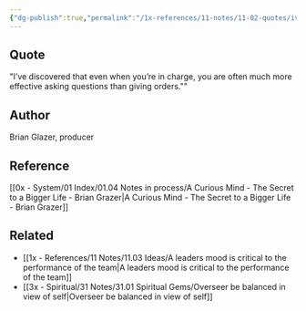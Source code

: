 ```yaml
---
{"dg-publish":true,"permalink":"/1x-references/11-notes/11-02-quotes/ive-discovered-that-even-when-you-re-in-charge-you-are-often-much-more-effective-asking-questions-than-giving-orders-brian-glazer/","title":"Ive discovered that even when you’re in charge, you are often much more effective asking questions than giving orders - Brian Glazer","dgShowBacklinks":false}
---
```



## Quote
"I’ve discovered that even when you’re in charge, you are often much more effective asking questions than giving orders.""

## Author
Brian Glazer, producer

## Reference
[[0x - System/01 Index/01.04 Notes in process/A Curious Mind - The Secret to a Bigger Life - Brian Grazer\|A Curious Mind - The Secret to a Bigger Life - Brian Grazer]]

## Related
- [[1x - References/11 Notes/11.03 Ideas/A leaders mood is critical to the performance of the team\|A leaders mood is critical to the performance of the team]]
- [[3x - Spiritual/31 Notes/31.01 Spiritual Gems/Overseer be balanced in view of self\|Overseer be balanced in view of self]]
